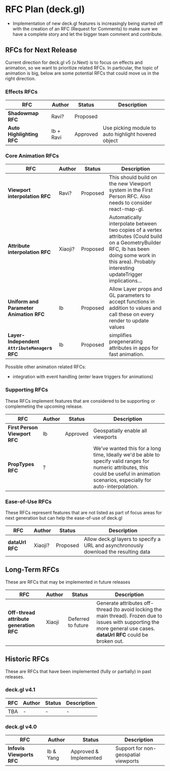 # RFC Plan (deck.gl)

- Implementation of new deck.gl features is increasingly being started off with the creation of an RFC (Request for Comments) to make sure we have a complete story and let the bigger team comment and contribute.


## RFCs for Next Release

Current direction for deck.gl v5 (v.Next) is to focus on effects and animation, so we want to prioritize related RFCs. In particular, the topic of animation is big, below are some potential RFCs that could move us in the right direction.


### Effects RFCs

| RFC | Author | Status | Description |
| --- | --- | --- | --- |
| **Shadowmap RFC** | Ravi? | Proposed |  |
| **Auto Highlighting RFC** | Ib + Ravi | Approved | Use picking module to auto highlight hovered object |


### Core Animation RFCs

| RFC | Author | Status | Description |
| --- | --- | --- | --- |
| **Viewport interpolation RFC** | Ravi? | Proposed | This should build on the new Viewport system in the First Person RFC. Also needs to consider react-map-gl. |
| **Attribute interpolation RFC** | Xiaoji? | Proposed | Automatically interpolate between two copies of a vertex attributes (Could build on a GeometryBuilder RFC, Ib has been doing some work in this area). Probably interesting updateTrigger implications... |
| **Uniform and Parameter Animation RFC** | Ib | Proposed | Allow Layer props and GL parameters to accept functions in addition to values and call these on every render to update values |
| **Layer-Independent `AttributeManager`s RFC** | Ib | Proposed | simplifies pregenerating attributes in apps for fast animation.

Possible other animation related RFCs:
- integration with event handling (enter leave triggers for animations)


### Supporting RFCs

These RFCs implement features that are considered to be supporting or complemeting the upcoming release.

| RFC | Author | Status | Description |
| --- | --- | --- | --- |
| **First Person Viewport RFC** | Ib | Approved | Geospatially enable all viewports |
| **PropTypes RFC** | ? | | We've wanted this for a long time, Ideally we'd be able to specify valid ranges for numeric attributes, this could be useful in animation scenarios, especially for auto-interpolation. |


### Ease-of-Use RFCs

These RFCs represent features that are not listed as part of focus areas for next generation but can help the ease-of-use of deck.gl

| RFC | Author | Status | Description |
| --- | --- | --- | --- |
| **dataUrl RFC** | Xiaoji? | Proposed | Allow deck.gl layers to specify a URL and asynchronously download the resulting data |


## Long-Term RFCs

These are RFCs that may be implemented in future releases

| RFC | Author | Status | Description |
| --- | --- | --- | --- |
| **Off-thread attribute generation RFC** | Xiaoji | Deferred to future | Generate attributes off-thread (to avoid locking the main thread). Frozen due to issues with supporting the more general use cases. **dataUrl RFC** could be broken out. |



## Historic RFCs

These are RFCs that have been implemented (fully or partially) in past releases.

### deck.gl v4.1

| RFC | Author | Status | Description |
| --- | --- | --- | --- |
| TBA | - | - | - |


### deck.gl v4.0

| RFC | Author | Status | Description |
| --- | --- | --- | --- |
| **Infovis Viewports RFC** | Ib & Yang | Approved & Implemented | Support for non-geospatial viewports |

